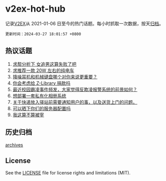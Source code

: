 # v2ex-hot-hub

 记录[V2EX](https://www.v2ex.com/)从 2021-01-06 日至今的热门话题。每小时抓取一次数据，按天[归档](archives)。

`更新时间：2024-03-27 18:01:57 +0800`

## 热议话题

1. [求帮分析下 女追男这算失败了吧](https://www.v2ex.com/t/1027376)
1. [求推荐一款 20W 左右的纯电车](https://www.v2ex.com/t/1027321)
1. [降噪耳机和机械键盘哪个对你来说更重要？](https://www.v2ex.com/t/1027325)
1. [你会考虑给 Z-Library 捐款吗](https://www.v2ex.com/t/1027315)
1. [最近校园霸凌事件频发，大家觉得反欺凌报警系统的前景如何？](https://www.v2ex.com/t/1027332)
1. [想部署一套私有化相册系统](https://www.v2ex.com/t/1027221)
1. [关于快递放入驿站前需要通知用户的事，以及送货上门的问题。](https://www.v2ex.com/t/1027215)
1. [可以晒下你们的服务器配置吗](https://www.v2ex.com/t/1027481)
1. [我这算不算被宰](https://www.v2ex.com/t/1027345)

## 历史归档

[archives](archives)

## License

See the [LICENSE](LICENSE) file for license rights and limitations (MIT).
